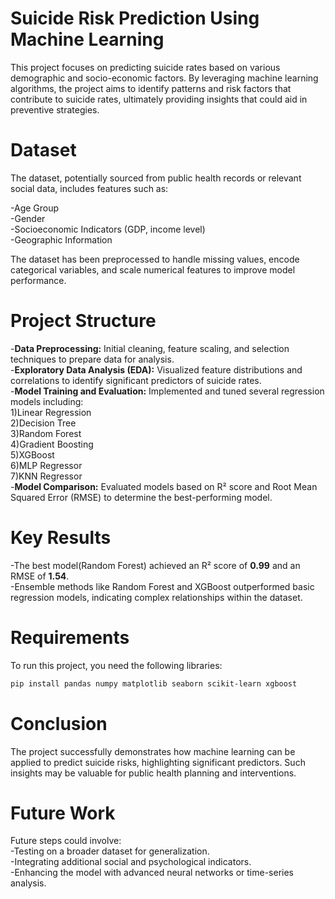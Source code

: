 # Suicide Risk Prediction Using Machine Learning
This project focuses on predicting suicide rates based on various demographic and socio-economic factors. By leveraging machine learning algorithms, the project aims to identify patterns and risk factors that contribute to suicide rates, ultimately providing insights that could aid in preventive strategies.

# Dataset
The dataset, potentially sourced from public health records or relevant social data, includes features such as:

-Age Group<br>
-Gender<br>
-Socioeconomic Indicators (GDP, income level)<br>
-Geographic Information<br>

The dataset has been preprocessed to handle missing values, encode categorical variables, and scale numerical features to improve model performance.

# Project Structure
-**Data Preprocessing:** Initial cleaning, feature scaling, and selection techniques to prepare data for analysis.<br>
-**Exploratory Data Analysis (EDA):** Visualized feature distributions and correlations to identify significant predictors of suicide rates.<br>
-**Model Training and Evaluation:** Implemented and tuned several regression models including:<br>
  1)Linear Regression<br>
  2)Decision Tree<br>
  3)Random Forest<br>
  4)Gradient Boosting<br>
  5)XGBoost<br>
  6)MLP Regressor<br>
  7)KNN Regressor<br>
-**Model Comparison:** Evaluated models based on R² score and Root Mean Squared Error (RMSE) to determine the best-performing model.<br>

# Key Results<br>
-The best model(Random Forest) achieved an R² score of **0.99** and an RMSE of **1.54**.<br>
-Ensemble methods like Random Forest and XGBoost outperformed basic regression models, indicating complex relationships within the dataset.

# Requirements
To run this project, you need the following libraries:
```bash
pip install pandas numpy matplotlib seaborn scikit-learn xgboost
```
# Conclusion
The project successfully demonstrates how machine learning can be applied to predict suicide risks, highlighting significant predictors. Such insights may be valuable for public health planning and interventions.

# Future Work
Future steps could involve:<br>
-Testing on a broader dataset for generalization.<br>
-Integrating additional social and psychological indicators.<br>
-Enhancing the model with advanced neural networks or time-series analysis.<br>
